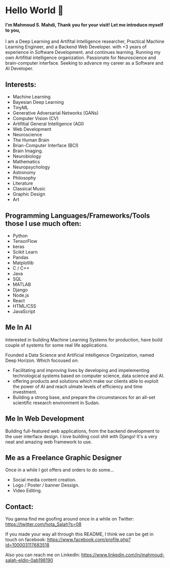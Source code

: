 # Hello World 👋

#### I'm Mahmoud S. Mahdi, Thank you for your visit! Let me introduce myself to you,
I am a Deep Learning and Artifital Intelligence researcher, Practical Machine Learning Engineer, and a Backend Web Developer. with +3 years of experience in Software Development، and continues learning. Running my own Artifitial intelligence organization. Passionate for Neuroscience and brain-computer interface. Seeking to advance my career as a Software and AI Developer.


## Interests:

- Machine Learning
- Bayesian Deep Learning
- TinyML
- Generative Adversarial Networks (GANs)
- Computer Vision (CV)
- Artifitial General Intelligence (AGI)
- Web Development
- Neuroscience
- The Human Brain
- Brian-Computer Interface (BCI)
- Brain Imaging.
- Neurobiology
- Mathematics
- Neuropsychology
- Astronomy
- Philosophy
- Literature
- Classical Music
- Graphic Design
- Art


## Programming Languages/Frameworks/Tools those I use much often:

- Python
- TensorFlow
- keras
- Scikit Learn
- Pandas
- Matplotlib
- C / C++
- Java
- SQL
- MATLAB
- Django
- Node.js
- React
- HTML/CSS
- JavaScript


## Me In AI

Interested in building Machine Learning Systems for production, have build couple of systems for some real life applications.

Founded a Data Science and Artificial intelligence Organization, named Deep Horizon. Which focoused on:
- Facilitating and improving lives by developing and impelementing technological systems based on computer science, data science and AI.
- offering products and solutions which make our clients able to exploit the power of AI and reach ulmate levels of efficiency and time investment.
- Building a strong base, and prepare the circumstances for an all-set scientific research environment in Sudan.


## Me In Web Development

Building full-featured web applications, from the backend development to the user interface design.
I love building cool shit with Django! It's a very neat and amazing web framework to use.


## Me as a Freelance Graphic Designer

Once in a while I got offers and orders to do some...
- Social media content creation.
- Logo / Poster / banner Dessign.
- Video Editing.


## Contact:

You ganna find me goofing around once in a while on Twitter:
https://twitter.com/hota_Salah?s=08

If you made your way all through this README, I think we can be get in touch on facebook:
https://www.facebook.com/profile.php?id=100003117683518

Also you can reach me on LinkedIn:
https://www.linkedin.com/in/mahmoud-salah-eldin-0ab198190





<!--
**hotasalah/hotasalah** is a ✨ _special_ ✨ repository because its `README.md` (this file) appears on your GitHub profile.

Here are some ideas to get you started:

- 🔭 I’m currently working on ...
- 🌱 I’m currently learning ...
- 👯 I’m looking to collaborate on ...
- 🤔 I’m looking for help with ...
- 💬 Ask me about ...
- 📫 How to reach me: ...
- 😄 Pronouns: ...
- ⚡ Fun fact: ...
-->
